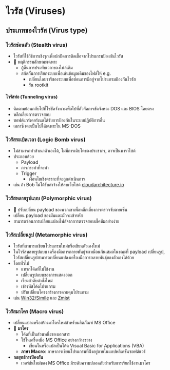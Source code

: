 
# ไวรัส (Viruses)

## ประเภทของไวรัส (Virus type)

### ไวรัสซ่อนตัว (Stealth virus)

- ไวรัสที่ใช้วิธีการเชิงรุกเพื่อปกปิดการติดเชื้อจากโปรแกรมป้องกันไวรัส
- 📝 พฤติกรรมลักษณะเฉพาะ
  - กู้คืนการประทับเวลาของไฟล์เดิม
  - สกัดกั้นการเรียกระบบเพื่อเล่นข้อมูลเดิมของไฟล์ให้ e.g.
    - เปลี่ยนไลบรารีของระบบเพื่อซ่อนการมีอยู่จากโปรแกรมป้องกันไวรัส
    - รัน rootkit

#### ไวรัสท่อ (Tunneling virus)

- ติดตามย้อนกลับไปที่โซ่ขัดจังหวะเพื่อไปที่ตัวจัดการขัดจังหวะ DOS และ BIOS โดยตรง
- หลีกเลี่ยงการตรวจสอบ
- ซอฟต์แวร์เคอร์เนลได้รับการป้องกันในระบบปฏิบัติการอื่น
- เลกาซี เคยเป็นไปได้เฉพาะใน MS-DOS

### ไวรัสระเบิดเวลา (Logic Bomb virus)

- ไม่สามารถทำสำเนาตัวเองได้, ไม่มีการเติบโตของประชากร, อาจเป็นพาราไซต์
- ประกอบด้วย
  - Payload
  - การกระทำที่จะทำ
  - Trigger
    - เงื่อนไขเชิงตรรกะที่จะถูกดำเนินการ
- เช่น ถ้า Bob ไม่ได้รับค่าจ้างให้ลบเว็บไซต์ [cloudarchitecture.io](https://cloudarchitecture.io)

### ไวรัสหลายรูปแบบ (Polymorphic virus)

- 📝 ปรับเปลี่ยน payload ของพวกเขาเพื่อหลีกเลี่ยงการตรวจจับลายเซ็น
- เปลี่ยน payload ของมันและมักจะเข้ารหัส
- สามารถซ่อนการเปลี่ยนแปลงไฟล์จากการตรวจสอบเช็คซัมอย่างง่าย

### ไวรัสเปลี่ยนรูป (Metamorphic virus)

- ไวรัสที่สามารถเขียนโปรแกรมใหม่หรือเขียนตัวเองใหม่
- ในไวรัสหลายรูปแบบ เครื่องมือการกลายพันธุ์จะเหมือนกันเสมอในขณะที่ payload เปลี่ยนรูป, ไวรัสเปลี่ยนรูปสามารถเปลี่ยนแปลงเครื่องมือการกลายพันธุ์ของตัวเองได้ด้วย
- โดยทั่วไป
  - แทรกโค้ดที่ไม่ใช้งาน
  - เปลี่ยนรูปแบบของการแสดงออก
  - เรียงลำดับคำสั่งใหม่
  - เข้ารหัสโค้ดโปรแกรม
  - ปรับเปลี่ยนโครงสร้างการควบคุมโปรแกรม
- เช่น [Win32/Simile](https://en.wikipedia.org/wiki/Simile_(computer_virus)) และ [Zmist](https://en.wikipedia.org/wiki/Zmist)

### ไวรัสมาโคร (Macro virus)

- เปลี่ยนแปลงหรือสร้างมาโครใหม่สำหรับผลิตภัณฑ์ MS Office
- 📝 **มาโคร**
  - โค้ดที่เป็นส่วนหนึ่งของเอกสาร
  - ใช้ในเครื่องมือ MS Office อย่างกว้างขวาง
    - เขียนในหรือแปลเป็นโค้ด Visual Basic for Applications (VBA)
  - **ภาษา Macro**: ภาษาการเขียนโปรแกรมที่ฝังอยู่ภายในแอปพลิเคชันซอฟต์แวร์
- **กลยุทธ์การป้องกัน**
  - เวอร์ชันใหม่ของ MS Office มีระดับความปลอดภัยสำหรับการเรียกใช้งานมาโคร

